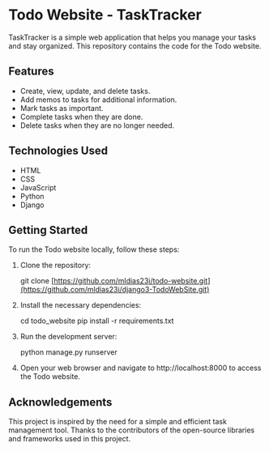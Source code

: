 # Todo Website - TaskTracker

TaskTracker is a simple web application that helps you manage your tasks and stay organized. This repository contains the code for the Todo website.

## Features

- Create, view, update, and delete tasks.
- Add memos to tasks for additional information.
- Mark tasks as important.
- Complete tasks when they are done.
- Delete tasks when they are no longer needed.

## Technologies Used

- HTML
- CSS
- JavaScript
- Python
- Django

## Getting Started

To run the Todo website locally, follow these steps:

1. Clone the repository:

   git clone [https://github.com/mldias23i/todo-website.git](https://github.com/mldias23i/django3-TodoWebSite.git)
   
2. Install the necessary dependencies:

   cd todo_website
   pip install -r requirements.txt
   
3. Run the development server:

   python manage.py runserver
   
4. Open your web browser and navigate to http://localhost:8000 to access the Todo website.


## Acknowledgements

   This project is inspired by the need for a simple and efficient task management tool.
   Thanks to the contributors of the open-source libraries and frameworks used in this project.
